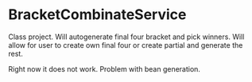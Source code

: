BracketCombinateService
=======================

Class project. Will autogenerate final four bracket and pick winners. Will allow for user to create own final four or create partial and generate the rest.

Right now it does not work. Problem with bean generation.

